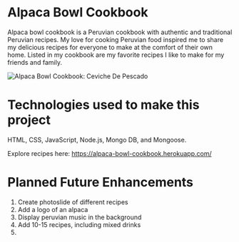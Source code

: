 # Alpaca Bowl Cookbook

Alpaca bowl cookbook is a Peruvian cookbook with authentic and traditional Peruvian recipes. My love for cooking Peruvian food inspired me to share my delicious recipes for everyone to make at the comfort of their own home. Listed in my cookbook are my favorite recipes I like to make for my friends and family.

![Alpaca Bowl Cookbook: Ceviche De Pescado](https://i.imgur.com/Y8gU1kB.png)

# Technologies used to make this project

HTML, CSS, JavaScript, Node.js, Mongo DB, and Mongoose.


Explore recipes here: https://alpaca-bowl-cookbook.herokuapp.com/

# Planned Future Enhancements

1) Create photoslide of different recipes
2) Add a logo of an alpaca
3) Display peruvian music in the background
4) Add 10-15 recipes, including mixed drinks
5) 
